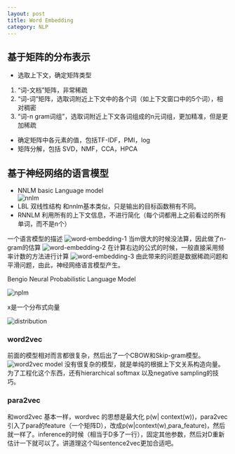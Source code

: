 ```yaml
---
layout: post
title: Word Embedding
category: NLP
---
```


## 基于矩阵的分布表示  

* 选取上下文，确定矩阵类型  
1. “词-文档”矩阵，非常稀疏  
2. “词-词”矩阵，选取词附近上下文中的各个词（如上下文窗口中的5个词），相对稠密  
3. “词-n gram词组”，选取词附近上下文各词组成的n元词组，更加精准，但是更加稀疏  

* 确定矩阵中各元素的值，包括TF-IDF，PMI，log  
* 矩阵分解，包括 SVD，NMF，CCA，HPCA  

## 基于神经网络的语言模型
* NNLM basic Language model  
![nnlm](http://7xpv97.com1.z0.glb.clouddn.com/6e27cb7b6cc755694077db17bd0f3a29.png)
* LBL 双线性结构
  和nnlm基本类似，只是输出的目标函数稍有不同。
* RNNLM 利用所有的上下文信息，不进行简化（每个词都用上之前看过的所有单词，而不是n个）

一个语言模型的描述
![word-embedding-1](http://7xpv97.com1.z0.glb.clouddn.com/e4f2ceab920fa8692122d09e3d38a853.png)
当m很大的时候没法算，因此做了n-gram的估算
![word-embedding-2](http://7xpv97.com1.z0.glb.clouddn.com/842c3f059e28d74deff8912cc16662af.png)
在计算右边的公式的时候，一般直接采用频率计数的方法进行计算
![word-embedding-3](http://7xpv97.com1.z0.glb.clouddn.com/a3a8bf394bb857bfb85824ef4de65c26.png)
由此带来的问题是数据稀疏问题和平滑问题，由此，神经网络语言模型产生。

Bengio Neural Probabilistic Language Model

![nplm](http://7xpv97.com1.z0.glb.clouddn.com/81301bde23b2843b1a1835410e949ae4.png)

x是一个分布式向量

![distribution](http://7xpv97.com1.z0.glb.clouddn.com/28d9f8c439364f6c190513346c97fcc8.png)

### word2vec
前面的模型相对而言都很复杂，然后出了一个CBOW和Skip-gram模型。
![word2vec model](http://7xpv97.com1.z0.glb.clouddn.com/3e48c9c7c9b88fefe70f8fdc221c94f2.png)
没有很复杂的模型，就是单纯的根据上下文关系构造向量。为了工程化这个东西，还有hierarchical softmax 以及negative sampling的技巧。

### para2vec
和word2vec 基本一样，wordvec 的思想是最大化 p(w| context(w))，para2vec引入了para的feature（一个矩阵D），改成p(w|context(w),para_feature)，然后就一样了。inference的时候（相当于D多了一行），固定其他参数，然后对D重新估计一下就可以了。讲道理这个叫sentence2vec更加合适吧。
